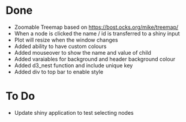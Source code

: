 # Done
* Zoomable Treemap based on https://bost.ocks.org/mike/treemap/
* When a node is clicked the name / id is transferred to a shiny input
* Plot will resize when the window changes
* Added ability to have custom colours
* Added mouseover to show the name and value of child
* Added varaiables for background and header background colour
* Added d3_nest function and include unique key
* Added div to top bar to enable style

# To Do
* Update shiny application to test selecting nodes
